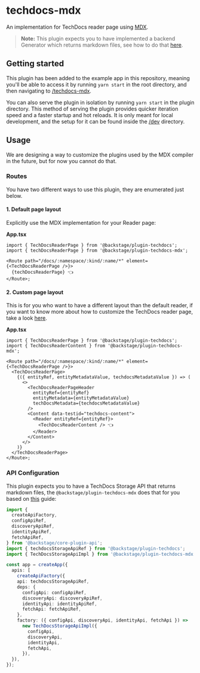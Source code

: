# techdocs-mdx

An implementation for TechDocs reader page using [MDX](https://mdxjs.com/).

> **Note:**
> This plugin expects you to have implemented a backend Generator which returns markdown files, see how to do that [here](hhttps://github.com/backstage/backstage/tree/master/plugins/techdocs-mdx-node).

## Getting started

This plugin has been added to the example app in this repository, meaning you'll be able to access it by running `yarn start` in the root directory, and then navigating to [/techdocs-mdx](http://localhost:3000/techdocs-mdx).

You can also serve the plugin in isolation by running `yarn start` in the plugin directory.
This method of serving the plugin provides quicker iteration speed and a faster startup and hot reloads.
It is only meant for local development, and the setup for it can be found inside the [/dev](./dev) directory.

## Usage

We are designing a way to customize the plugins used by the MDX compiler in the future, but for now you cannot do that.

### Routes

You have two different ways to use this plugin, they are enumerated just below.

#### 1. Default page layout

Explicitly use the MDX implementation for your Reader page:

**App.tsx**

```tsx
import { TechDocsReaderPage } from '@backstage/plugin-techdocs';
import { techDocsReaderPage } from '@backstage/plugin-techdocs-mdx';

<Route path="/docs/:namespace/:kind/:name/*" element={<TechDocsReaderPage />}>
  {techDocsReaderPage} 👈
</Route>;
```

#### 2. Custom page layout

This is for you who want to have a different layout than the default reader, if you want to know more about how to customize the TechDocs reader page, take a look [here](https://backstage.io/docs/features/techdocs/how-to-guides#how-to-customize-the-techdocs-reader-page).

**App.tsx**

```tsx
import { TechDocsReaderPage } from '@backstage/plugin-techdocs';
import { TechDocsReaderContent } from '@backstage/plugin-techdocs-mdx';

<Route path="/docs/:namespace/:kind/:name/*" element={<TechDocsReaderPage />}>
  <TechDocsReaderPage>
    {({ entityRef, entityMetadataValue, techdocsMetadataValue }) => (
      <>
        <TechDocsReaderPageHeader
          entityRef={entityRef}
          entityMetadata={entityMetadataValue}
          techDocsMetadata={techdocsMetadataValue}
        />
        <Content data-testid="techdocs-content">
          <Reader entityRef={entityRef}>
            <TechDocsReaderContent /> 👈
          </Reader>
        </Content>
      </>
    )}
  </TechDocsReaderPage>
</Route>;
```

### API Configuration

This plugin expects you to have a TechDocs Storage API that returns markdown files, the `@backstage/plugin-techdocs-mdx` does that for you based on [this](https://backstage.io/docs/features/techdocs/how-to-guides#how-to-implement-your-own-techdocs-apis) guide:

```ts
import {
  createApiFactory,
  configApiRef,
  discoveryApiRef,
  identityApiRef,
  fetchApiRef,
} from '@backstage/core-plugin-api';
import { techdocsStorageApiRef } from '@backstage/plugin-techdocs';
import { TechDocsStorageApiImpl } from '@backstage/plugin-techdocs-mdx';

const app = createApp({
  apis: [
    createApiFactory({
    api: techdocsStorageApiRef,
    deps: {
      configApi: configApiRef,
      discoveryApi: discoveryApiRef,
      identityApi: identityApiRef,
      fetchApi: fetchApiRef,
    },
    factory: ({ configApi, discoveryApi, identityApi, fetchApi }) =>
      new TechDocsStorageApiImpl({
        configApi,
        discoveryApi,
        identityApi,
        fetchApi,
      }),
  }),
});
```
